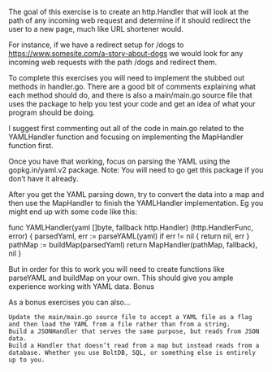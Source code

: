The goal of this exercise is to create an http.Handler that will look at the path of any incoming web request and determine if it should redirect the user to a new page, much like URL shortener would.

For instance, if we have a redirect setup for /dogs to https://www.somesite.com/a-story-about-dogs we would look for any incoming web requests with the path /dogs and redirect them.

To complete this exercises you will need to implement the stubbed out methods in handler.go. There are a good bit of comments explaining what each method should do, and there is also a main/main.go source file that uses the package to help you test your code and get an idea of what your program should be doing.

I suggest first commenting out all of the code in main.go related to the YAMLHandler function and focusing on implementing the MapHandler function first.

Once you have that working, focus on parsing the YAML using the gopkg.in/yaml.v2 package. Note: You will need to go get this package if you don’t have it already.

After you get the YAML parsing down, try to convert the data into a map and then use the MapHandler to finish the YAMLHandler implementation. Eg you might end up with some code like this:

func YAMLHandler(yaml []byte, fallback http.Handler) (http.HandlerFunc, error) {
parsedYaml, err := parseYAML(yaml)
if err != nil {
return nil, err
}
pathMap := buildMap(parsedYaml)
return MapHandler(pathMap, fallback), nil
}

But in order for this to work you will need to create functions like parseYAML and buildMap on your own. This should give you ample experience working with YAML data.
Bonus

As a bonus exercises you can also…

    Update the main/main.go source file to accept a YAML file as a flag and then load the YAML from a file rather than from a string.
    Build a JSONHandler that serves the same purpose, but reads from JSON data.
    Build a Handler that doesn’t read from a map but instead reads from a database. Whether you use BoltDB, SQL, or something else is entirely up to you.
